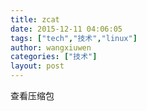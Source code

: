 ```yaml
---
title: zcat
date: 2015-12-11 04:06:05
tags: ["tech","技术","linux"]
author: wangxiuwen
categories: ["技术"]
layout: post
---
```




查看压缩包
